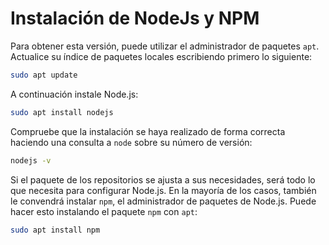 # Instalación de NodeJs y NPM

Para obtener esta versión, puede utilizar el administrador de paquetes `apt`. Actualice su índice de paquetes locales escribiendo primero lo siguiente:

```bash
sudo apt update
```

A continuación instale Node.js:

```bash
sudo apt install nodejs
```

Compruebe que la instalación se haya realizado de forma correcta haciendo una consulta a `node` sobre su número de versión:

```bash
nodejs -v
```

Si el paquete de los repositorios se ajusta a sus necesidades, será todo lo que necesita para configurar Node.js. En la mayoría de los casos, también le convendrá instalar `npm`, el administrador de paquetes de Node.js. Puede hacer esto instalando el paquete `npm` con `apt`:

```bash
sudo apt install npm
```
